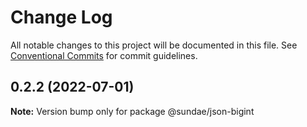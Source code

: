 # Change Log

All notable changes to this project will be documented in this file.
See [Conventional Commits](https://conventionalcommits.org) for commit guidelines.

## 0.2.2 (2022-07-01)

**Note:** Version bump only for package @sundae/json-bigint
